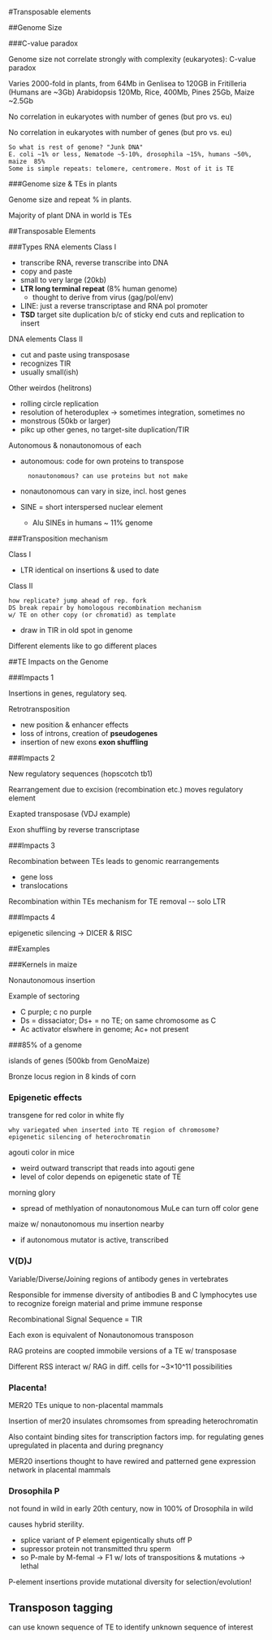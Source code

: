 #Transposable elements

##Genome Size

###C-value paradox

Genome size not correlate strongly with complexity (eukaryotes): C-value paradox
 
Varies 2000-fold in plants, from 64Mb in Genlisea to 120GB in Fritilleria (Humans are ~3Gb) Arabidopsis 120Mb, Rice, 400Mb, Pines 25Gb, Maize ~2.5Gb

No correlation in eukaryotes with number of genes (but pro vs. eu)

No correlation in eukaryotes with number of genes (but pro vs. eu)

	So what is rest of genome? "Junk DNA" 
	E. coli ~1% or less, Nematode ~5-10%, drosophila ~15%, humans ~50%, maize  85%
	Some is simple repeats: telomere, centromere. Most of it is TE

###Genome size & TEs in plants

Genome size and repeat % in plants. 

Majority of plant DNA in world is TEs

##Transposable Elements

###Types
RNA elements Class I

- transcribe RNA, reverse transcribe into DNA
- copy and paste
- small to very large (20kb)
- **LTR long terminal repeat** (8% human genome)  
	- thought to derive from virus (gag/pol/env)  
- LINE: just a reverse transcriptase and RNA pol promoter
- **TSD** target site duplication b/c of sticky end cuts and replication to insert

DNA elements Class II

- cut and paste using transposase
- recognizes TIR
- usually small(ish)

Other weirdos (helitrons) 

- rolling circle replication
- resolution of heteroduplex -> sometimes integration, sometimes no 
- monstrous (50kb or larger)
- pikc up other genes, no target-site duplication/TIR

Autonomous & nonautonomous of each  

- autonomous: code for own proteins to transpose

		nonautonomous? can use proteins but not make
		
- nonautonomous can vary in size, incl. host genes
- SINE = short interspersed nuclear element

	- Alu SINEs in humans ~ 11% genome 
	
###Transposition mechanism

Class I

- LTR identical on insertions & used to date

Class II

	how replicate? jump ahead of rep. fork	
	DS break repair by homologous recombination mechanism 
	w/ TE on other copy	(or chromatid) as template
	
- draw in TIR in old spot in genome

Different elements like to go different places

##TE Impacts on the Genome

###Impacts 1

Insertions in genes, regulatory seq.

Retrotransposition

- new position & enhancer effects
- loss of introns, creation of **pseudogenes**
- insertion of new exons **exon shuffling**

###Impacts 2

New regulatory sequences (hopscotch tb1)

Rearrangement due to excision (recombination etc.) moves regulatory element

Exapted transposase (VDJ example)

Exon shuffling by reverse transcriptase

###Impacts 3

Recombination between TEs leads to genomic rearrangements
- gene loss
- translocations

Recombination within TEs mechanism for TE removal -- solo LTR

###Impacts 4

epigenetic silencing -> DICER & RISC

##Examples

###Kernels in maize

Nonautonomous insertion

Example of sectoring

- C purple; c no purple
- Ds = dissaciator; Ds+ = no TE; on same chromosome as C
- Ac activator elswhere in genome; Ac+ not present

###85% of a genome

islands of genes (500kb from GenoMaize)

Bronze locus region in 8 kinds of corn

### Epigenetic effects

transgene for red color in white fly

	why variegated when inserted into TE region of chromosome?  
	epigenetic silencing of heterochromatin
	
agouti color in mice

- weird outward transcript that reads into agouti gene
- level of color depends on epigenetic state of TE

morning glory

- spread of methlyation of nonautonomous MuLe can turn off color gene

maize w/ nonautonomous mu insertion nearby

- if autonomous mutator is active, transcribed

### V(D)J

Variable/Diverse/Joining regions of antibody genes in vertebrates

Responsible for immense diversity of antibodies B and C lymphocytes use to recognize foreign material and prime immune response

Recombinational Signal Sequence = TIR

Each exon is equivalent of Nonautonomous transposon

RAG proteins are coopted immobile versions of a TE w/ transposase

Different RSS interact w/ RAG in diff. cells for ~3×10^11 possibilities

### Placenta!

MER20 TEs unique to non-placental mammals

Insertion of mer20 insulates chromsomes from spreading heterochromatin

Also containt binding sites for transcription factors imp. for regulating genes upregulated in placenta and during pregnancy

MER20 insertions thought to have rewired and patterned gene expression network in placental mammals

### Drosophila P

not found in wild in early 20th century, now in 100% of Drosophila in wild

causes hybrid sterility. 

- splice variant of P element epigentically shuts off P
- supressor protein not transmitted thru sperm
- so P-male by M-femal -> F1 w/ lots of transpositions & mutations -> lethal

P-element insertions provide mutational diversity for selection/evolution!

## Transposon tagging

can use known sequence of TE to identify unknown sequence of interest